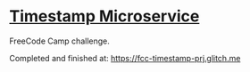 
# [Timestamp Microservice](https://www.freecodecamp.org/learn/apis-and-microservices/apis-and-microservices-projects/timestamp-microservice)

FreeCode Camp challenge.

Completed and finished at:
https://fcc-timestamp-prj.glitch.me
